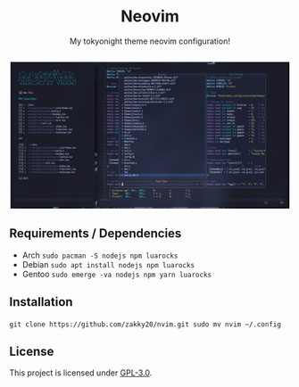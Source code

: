 <h1 align="center">Neovim</h1>
<p align="center">My tokyonight theme neovim configuration!</p>

##
<p align="center">
<img src="./preview.png" alt="Image Preview" width="500px">
</p>

## Requirements / Dependencies
* Arch
`sudo pacman -S nodejs npm luarocks`
* Debian
`sudo apt install nodejs npm luarocks`
* Gentoo
`sudo emerge -va nodejs npm yarn luarocks`

## Installation
`git clone https://github.com/zakky20/nvim.git
sudo mv nvim ~/.config`

## License
This project is licensed under [GPL-3.0](https://raw.githubusercontent.com/Illumina/licenses/master/gpl-3.0.txt).
